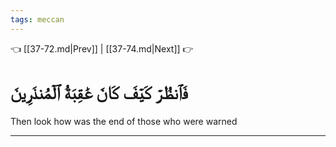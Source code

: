 ```yaml
---
tags: meccan
---
```


👈 [[37-72.md|Prev]] | [[37-74.md|Next]] 👉

# فَٱنظُرۡ كَيۡفَ كَانَ عَٰقِبَةُ ٱلۡمُنذَرِينَ

Then look how was the end of those who were warned

---

